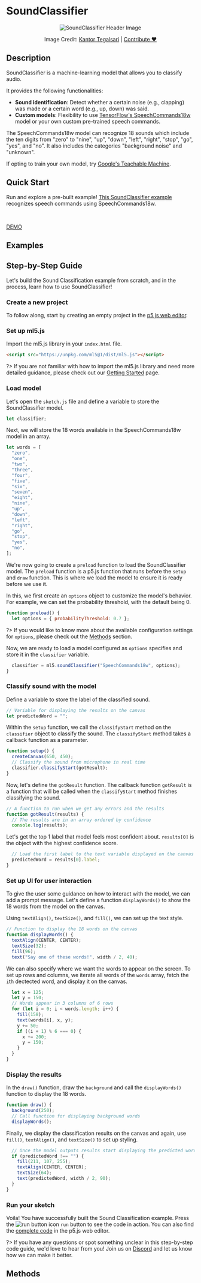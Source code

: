 # SoundClassifier

<center>
  <img class="header-img" src="assets/header-sound-classifier.png" alt="SoundClassifier Header Image" >
  <p class="img-credit"> Image Credit: <a href="https://thenounproject.com/creator/kantortegalsari/" target="_blank" title="Kantor Tegalsari">Kantor Tegalsari</a> | <a href='mailto:info@ml5js.org'>Contribute ♥️</a> </p>
</center>

## Description

SoundClassifier is a machine-learning model that allows you to classify audio.

It provides the following functionalities:

- **Sound identification**: Detect whether a certain noise (e.g., clapping) was made or a certain word (e.g., up, down) was said.
- **Custom models**: Flexibility to use [TensorFlow's SpeechCommands18w](https://github.com/tensorflow/tfjs-models/tree/master/speech-commands) model or your own custom pre-trained speech commands.

The SpeechCommands18w model can recognize 18 sounds which include the ten digits from "zero" to "nine", "up", "down", "left", "right", "stop", "go", "yes", and "no". It also includes the categories "background noise" and "unknown".

If opting to train your own model, try [Google's Teachable Machine](https://teachablemachine.withgoogle.com).

## Quick Start

Run and explore a pre-built example! [This SoundClassifier example]() recognizes speech commands using SpeechCommands18w.

</br>

[DEMO](iframes/sound-classifier ":include :type=iframe width=100% height=550px")

## Examples

## Step-by-Step Guide

Let's build the Sound Classification example from scratch, and in the process, learn how to use SoundClassifier!

### Create a new project

To follow along, start by creating an empty project in the [p5.js web editor](https://editor.p5js.org/).

### Set up ml5.js

Import the ml5.js library in your `index.html` file.

```html
<script src="https://unpkg.com/ml5@1/dist/ml5.js"></script>
```

?> If you are not familiar with how to import the ml5.js library and need more detailed guidance, please check out our [Getting Started](/?id=set-up-ml5js) page.

### Load model

Let's open the `sketch.js` file and define a variable to store the SoundClassifier model.

```javascript
let classifier;
```

Next, we will store the 18 words available in the SpeechCommands18w model in an array.

```javascript
let words = [
  "zero",
  "one",
  "two",
  "three",
  "four",
  "five",
  "six",
  "seven",
  "eight",
  "nine",
  "up",
  "down",
  "left",
  "right",
  "go",
  "stop",
  "yes",
  "no",
];
```

We're now going to create a `preload` function to load the SoundClassifier model. The `preload` function is a p5.js function that runs before the `setup` and `draw` function. This is where we load the model to ensure it is ready before we use it.

In this, we first create an `options` object to customize the model's behavior. For example, we can set the probability threshold, with the default being 0.

```javascript
function preload() {
  let options = { probabilityThreshold: 0.7 };

```

?> If you would like to know more about the available configuration settings for `options`, please check out the [Methods](/reference/sound-classifier?id=methods) section.

Now, we are ready to load a model configured as `options` specifies and store it in the `classifier` variable.

```javascript
  classifier = ml5.soundClassifier("SpeechCommands18w", options);
}
```

### Classify sound with the model

Define a variable to store the label of the classified sound.

```javascript
// Variable for displaying the results on the canvas
let predictedWord = "";
```

Within the `setup` function, we call the `classifyStart` method on the `classifier` object to classify the sound. The `classifyStart` method takes a callback function as a parameter.

```javascript
function setup() {
  createCanvas(650, 450);
  // Classify the sound from microphone in real time
  classifier.classifyStart(gotResult);
}
```

Now, let's define the `gotResult` function. The callback function `gotResult` is a function that will be called when the `classifyStart` method finishes classifying the sound.

```javascript
// A function to run when we get any errors and the results
function gotResult(results) {
  // The results are in an array ordered by confidence
  console.log(results);
```

Let's get the top 1 label that model feels most confident about. `results[0]` is the object with the highest confidence score.

```javascript
  // Load the first label to the text variable displayed on the canvas
  predictedWord = results[0].label;
}
```

### Set up UI for user interaction

To give the user some guidance on how to interact with the model, we can add a prompt message. Let's define a function `displayWords()` to show the 18 words from the model on the canvas.

Using `textAlign()`, `textSize()`, and `fill()`, we can set up the text style.

```javascript
// Function to display the 18 words on the canvas
function displayWords() {
  textAlign(CENTER, CENTER);
  textSize(32);
  fill(96);
  text("Say one of these words!", width / 2, 40);
```

We can also specify where we want the words to appear on the screen. To set up rows and columns, we iterate all words of the `words` array, fetch the `i`th dectected word, and display it on the canvas.

```javascript
  let x = 125;
  let y = 150;
  // Words appear in 3 columns of 6 rows
  for (let i = 0; i < words.length; i++) {
    fill(158);
    text(words[i], x, y);
    y += 50;
    if ((i + 1) % 6 === 0) {
      x += 200;
      y = 150;
    }
  }
}
```

### Display the results

In the `draw()` function, draw the `background` and call the `displayWords()` function to display the 18 words.

```javascript
function draw() {
  background(250);
  // Call function for displaying background words
  displayWords();
```

Finally, we display the classification results on the canvas and again, use `fill()`, `textAlign()`, and `textSize()` to set up styling.

```javascript
  // Once the model outputs results start displaying the predicted word on the canvas
  if (predictedWord !== "") {
    fill(211, 107, 255);
    textAlign(CENTER, CENTER);
    textSize(64);
    text(predictedWord, width / 2, 90);
  }
}
```

### Run your sketch

Voila! You have successfully built the Sound Classification example. Press the <img class="inline-img" src="assets/facemesh-arrow-forward.png" alt="run button icon" aria-hidden="true"> `run` button to see the code in action. You can also find the [complete code]() in the p5.js web editor.

?> If you have any questions or spot something unclear in this step-by-step code guide, we'd love to hear from you! Join us on [Discord](https://discord.com/invite/3CVauZMSt7) and let us know how we can make it better.

## Methods
